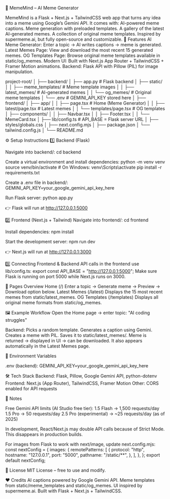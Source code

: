 🤖 MemeMind – AI Meme Generator

MemeMind is a Flask + Next.js + TailwindCSS web app that turns any idea into a meme using Google’s Gemini API.
It comes with:
AI-powered meme captions.
Meme generation with preloaded templates.
A gallery of the latest AI-generated memes.
A collection of original meme templates.
Inspired by supermeme.ai, but fully open-source and customizable.
🚀 Features
AI Meme Generator: Enter a topic → AI writes captions → meme is generated.
Latest Memes Page: View and download the most recent 15 generated memes.
OG Templates Page: Browse original meme templates available in static/og_memes.
Modern UI: Built with Next.js App Router + TailwindCSS + Framer Motion animations.
Backend: Flask API with Pillow (PIL) for image manipulation.

project-root/
│
├── backend/
│   ├── app.py                  # Flask backend
│   ├── static/
│   │   ├── meme_templates/     # Meme template images
│   │   ├── latest_memes/       # AI-generated memes
│   │   └── og_memes/           # Original meme templates
│   └── .env                    # GEMINI_API_KEY stored here
│
├── frontend/
│   ├── app/
│   │   ├── page.tsx            # Home (Meme Generator)
│   │   ├── latest/page.tsx     # Latest memes
│   │   └── templates/page.tsx  # OG templates
│   ├── components/
│   │   ├── Navbar.tsx
│   │   ├── Footer.tsx
│   │   └── MemeCard.tsx
│   ├── lib/config.ts           # API_BASE = Flask server URL
│   ├── styles/globals.css
│   ├── next.config.mjs
│   ├── package.json
│   └── tailwind.config.js
│
└── README.md

⚙️ Setup Instructions
1️⃣ Backend (Flask)

Navigate into backend/:
cd backend

Create a virtual environment and install dependencies:
python -m venv venv
source venv/bin/activate   # On Windows: venv\Scripts\activate
pip install -r requirements.txt

Create a .env file in backend/:
GEMINI_API_KEY=your_google_gemini_api_key_here

Run Flask server:
python app.py

👉 Flask will run at http://127.0.0.1:5000

2️⃣ Frontend (Next.js + Tailwind)
Navigate into frontend/:
cd frontend

Install dependencies:
npm install

Start the development server:
npm run dev

👉 Next.js will run at http://127.0.0.1:3000

3️⃣ Connecting Frontend & Backend
API calls in the frontend use lib/config.ts:
export const API_BASE = "http://127.0.0.1:5000";
Make sure Flask is running on port 5000 while Next.js runs on 3000.

🌟 Pages Overview
Home (/)
Enter a topic → Generate meme → Preview → Download option below.
Latest Memes (/latest)
Displays the 15 most recent memes from static/latest_memes.
OG Templates (/templates)
Displays all original meme formats from static/og_memes.

🖼️ Example Workflow
Open the Home page → enter topic: "AI coding struggles"

Backend:
Picks a random template.
Generates a caption using Gemini.
Creates a meme with PIL.
Saves it to static/latest_memes/.
Meme is returned → displayed in UI → can be downloaded.
It also appears automatically in the Latest Memes page.

🔑 Environment Variables

.env (backend):
GEMINI_API_KEY=your_google_gemini_api_key_here

🛠️ Tech Stack
Backend: Flask, Pillow, Google Gemini API, python-dotenv
Frontend: Next.js (App Router), TailwindCSS, Framer Motion
Other: CORS enabled for API requests

📝 Notes

Free Gemini API limits (AI Studio free tier):
1.5 Flash → 1,500 requests/day
1.5 Pro → 50 requests/day
2.5 Pro (experimental) → ~25 requests/day (as of 2025)

In development, React/Next.js may double API calls because of Strict Mode.
This disappears in production builds.

For images from Flask to work with next/image, update next.config.mjs:
const nextConfig = {
  images: {
    remotePatterns: [
      {
        protocol: "http",
        hostname: "127.0.0.1",
        port: "5000",
        pathname: "/static/**",
      },
    ],
  },
};
export default nextConfig;

📜 License
MIT License – free to use and modify.

❤️ Credits
AI captions powered by Google Gemini API.
Meme templates from static/meme_templates and static/og_memes.
UI inspired by supermeme.ai.
Built with Flask + Next.js + TailwindCSS.
